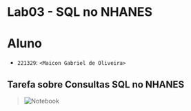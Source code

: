 # Lab03 - SQL no NHANES

# Aluno
* `221329`: `<Maicon Gabriel de Oliveira>`

## Tarefa sobre Consultas SQL no NHANES

> ![Notebook](notebook/lab03-nhanes.ipynb)
